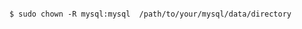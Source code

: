 <!-- layout:code post: database-backup_note -->

```

$ sudo chown -R mysql:mysql  /path/to/your/mysql/data/directory 

```
